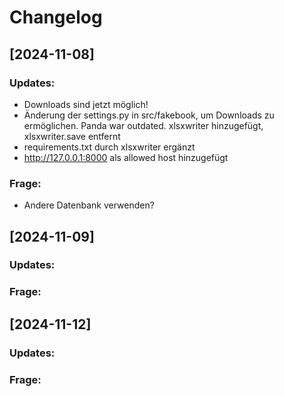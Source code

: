 # Changelog

## [2024-11-08]

### Updates:

- Downloads sind jetzt möglich!
- Änderung der settings.py in src/fakebook, um Downloads zu ermöglichen. Panda war outdated. xlsxwriter hinzugefügt, xlsxwriter.save entfernt
- requirements.txt durch xlsxwriter ergänzt
- http://127.0.0.1:8000 als allowed host hinzugefügt

### Frage:

- Andere Datenbank verwenden?

## [2024-11-09]

### Updates:

### Frage:

## [2024-11-12]

### Updates:

### Frage:
